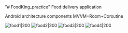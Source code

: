 "# FoodKing_practice" 
Food delivery application

Android architecture components MVVM+Room+Coroutine

![food1|200](https://user-images.githubusercontent.com/48098587/215229568-f370d271-f514-49b5-9f3e-f4c2fbcd27b9.png)
![food2|200](https://user-images.githubusercontent.com/48098587/215229571-0d5a00d0-7ff5-4452-b2b6-92c6090a953b.png)
![food3|200](https://user-images.githubusercontent.com/48098587/215229574-74a79b11-3688-4aa7-a3ea-990daf29567f.png)
![food4|200](https://user-images.githubusercontent.com/48098587/215229579-6581bac7-7808-4739-8d11-86088f07c3a3.png)

